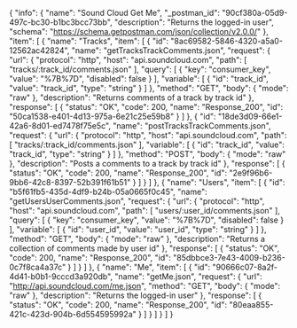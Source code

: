 {
  "info": {
    "name": "Sound Cloud Get Me",
    "_postman_id": "90cf380a-05d9-497c-bc30-b1bc3bcc73bb",
    "description": "Returns the logged-in user",
    "schema": "https://schema.getpostman.com/json/collection/v2.0.0/"
  },
  "item": [
    {
      "name": "Tracks",
      "item": [
        {
          "id": "8ac69582-5846-4320-a5a0-12562ac42824",
          "name": "getTracksTrackComments.json",
          "request": {
            "url": {
              "protocol": "http",
              "host": "api.soundcloud.com",
              "path": [
                "tracks/:track_id/comments.json"
              ],
              "query": [
                {
                  "key": "consumer_key",
                  "value": "%7B%7D",
                  "disabled": false
                }
              ],
              "variable": [
                {
                  "id": "track_id",
                  "value": "track_id",
                  "type": "string"
                }
              ]
            },
            "method": "GET",
            "body": {
              "mode": "raw"
            },
            "description": "Returns comments of a track by track id"
          },
          "response": [
            {
              "status": "OK",
              "code": 200,
              "name": "Response_200",
              "id": "50ca1538-e401-4d13-975a-6e21c25e59b8"
            }
          ]
        },
        {
          "id": "18de3d09-66e1-42a6-8d01-ed7478f75e5c",
          "name": "postTracksTrackComments.json",
          "request": {
            "url": {
              "protocol": "http",
              "host": "api.soundcloud.com",
              "path": [
                "tracks/:track_id/comments.json"
              ],
              "variable": [
                {
                  "id": "track_id",
                  "value": "track_id",
                  "type": "string"
                }
              ]
            },
            "method": "POST",
            "body": {
              "mode": "raw"
            },
            "description": "Posts a comments to a track by track id"
          },
          "response": [
            {
              "status": "OK",
              "code": 200,
              "name": "Response_200",
              "id": "2e9f96b6-9bb6-42c8-8397-52b391f61b51"
            }
          ]
        }
      ]
    },
    {
      "name": "Users",
      "item": [
        {
          "id": "b5f61fb5-435d-4df9-b24b-05a0665f0c45",
          "name": "getUsersUserComments.json",
          "request": {
            "url": {
              "protocol": "http",
              "host": "api.soundcloud.com",
              "path": [
                "users/:user_id/comments.json"
              ],
              "query": [
                {
                  "key": "consumer_key",
                  "value": "%7B%7D",
                  "disabled": false
                }
              ],
              "variable": [
                {
                  "id": "user_id",
                  "value": "user_id",
                  "type": "string"
                }
              ]
            },
            "method": "GET",
            "body": {
              "mode": "raw"
            },
            "description": "Returns a collection of comments made by user id"
          },
          "response": [
            {
              "status": "OK",
              "code": 200,
              "name": "Response_200",
              "id": "85dbbce3-7e43-4009-b236-0c7f8ca4a37c"
            }
          ]
        }
      ]
    },
    {
      "name": "Me",
      "item": [
        {
          "id": "90666c07-8a2f-4d41-b0b1-9cccd3a920db",
          "name": "getMe.json",
          "request": {
            "url": "http://api.soundcloud.com/me.json",
            "method": "GET",
            "body": {
              "mode": "raw"
            },
            "description": "Returns the logged-in user"
          },
          "response": [
            {
              "status": "OK",
              "code": 200,
              "name": "Response_200",
              "id": "80eaa855-421c-423d-904b-6d554595992a"
            }
          ]
        }
      ]
    }
  ]
}